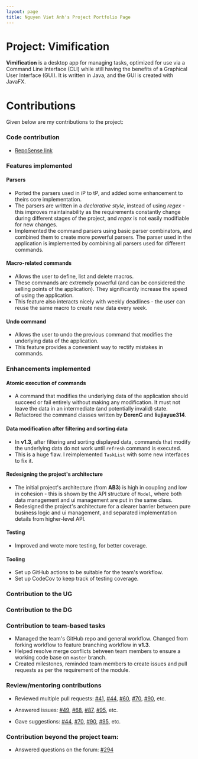 ```yaml
---
layout: page
title: Nguyen Viet Anh's Project Portfolio Page
---
```


# Project: Vimification

**Vimification** is a desktop app for managing tasks, optimized for use via a Command Line Interface (CLI) while still having the benefits of a Graphical User Interface (GUI). It is written in Java, and the GUI is created with JavaFX.

# Contributions

Given below are my contributions to the project:

### Code contribution

* [RepoSense link](https://nus-cs2103-ay2223s2.github.io/tp-dashboard/?search=vietanh1010&breakdown=true&sort=groupTitle%20dsc&sortWithin=title&since=2023-02-17&timeframe=commit&mergegroup=&groupSelect=groupByRepos&checkedFileTypes=docs~functional-code~test-code~other)

### Features implemented

#### Parsers

* Ported the parsers used in iP to tP, and added some enhancement to theirs core implementation.
* The parsers are written in a _declarative style_, instead of using _regex_ - this improves maintainability as the requirements constantly change during different stages of the project, and _regex_ is not easily modifiable for new changes.
* Implemented the command parsers using basic parser combinators, and combined them to create more powerful parsers. The parser used in the application is implemented by combining all parsers used for different commands.

#### Macro-related commands

* Allows the user to define, list and delete macros.
* These commands are extremely powerful (and can be considered the selling points of the application). They significantly increase the speed of using the application.
* This feature also interacts nicely with weekly deadlines - the user can reuse the same macro to create new data every week.

#### Undo command

* Allows the user to undo the previous command that modifies the underlying data of the application.
* This feature provides a convenient way to rectify mistakes in commands.

### Enhancements implemented

#### Atomic execution of commands

* A command that modifies the underlying data of the application should succeed or fail entirely without making any modification. It must not leave the data in an intermediate (and potentially invalid) state.
* Refactored the command classes written by **DerenC** and **liujiayue314**.

#### Data modification after filtering and sorting data

* In **v1.3**, after filtering and sorting displayed data, commands that modify the underlying data do not work until `refresh` command is executed.
* This is a huge flaw. I reimplemented `TaskList` with some new interfaces to fix it.

#### Redesigning the project's architecture

* The initial project's architecture (from **AB3**) is high in coupling and low in cohesion - this is shown by the API structure of `Model`, where both data management and ui management are put in the same class.
* Redesigned the project's architecture for a clearer barrier between pure business logic and ui management, and separated implementation details from higher-level API.

#### Testing

* Improved and wrote more testing, for better coverage.

#### Tooling

* Set up GitHub actions to be suitable for the team's workflow.
* Set up CodeCov to keep track of testing coverage.

### Contribution to the UG

### Contribution to the DG

### Contribution to team-based tasks

* Managed the team's GitHub repo and general workflow. Changed from forking workflow to feature branching workflow in **v1.3**.
* Helped resolve merge conflicts between team members to ensure a working code base on `master` branch.
* Created milestones, reminded team members to create issues and pull requests as per the requirement of the module.

### Review/mentoring contributions

* Reviewed multiple pull requests: [#41](https://github.com/AY2223S2-CS2103T-T15-3/tp/pull/41), [#44](https://github.com/AY2223S2-CS2103T-T15-3/tp/pull/44), [#60](https://github.com/AY2223S2-CS2103T-T15-3/tp/pull/60), [#70](https://github.com/AY2223S2-CS2103T-T15-3/tp/pull/70), [#90](https://github.com/AY2223S2-CS2103T-T15-3/tp/pull/90), etc.

* Answered issues: [#49](https://github.com/AY2223S2-CS2103T-T15-3/tp/issues/49), [#68](https://github.com/AY2223S2-CS2103T-T15-3/tp/issues/68), [#87](https://github.com/AY2223S2-CS2103T-T15-3/tp/issues/87), [#95](https://github.com/AY2223S2-CS2103T-T15-3/tp/issues/95), etc.

* Gave suggestions: [#44](https://github.com/AY2223S2-CS2103T-T15-3/tp/pull/44), [#70](https://github.com/AY2223S2-CS2103T-T15-3/tp/pull/70), [#90](https://github.com/AY2223S2-CS2103T-T15-3/tp/pull/90), [#95](https://github.com/AY2223S2-CS2103T-T15-3/tp/issues/95), etc.

### Contribution beyond the project team:

* Answered questions on the forum: [#294](https://github.com/nus-cs2103-AY2223S2/forum/issues/294)
